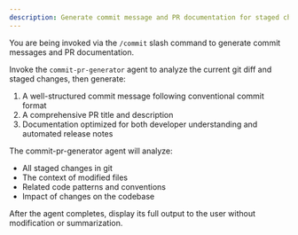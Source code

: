 ```yaml
---
description: Generate commit message and PR documentation for staged changes
---
```


You are being invoked via the `/commit` slash command to generate commit messages and PR documentation.

Invoke the `commit-pr-generator` agent to analyze the current git diff and staged changes, then generate:
1. A well-structured commit message following conventional commit format
2. A comprehensive PR title and description
3. Documentation optimized for both developer understanding and automated release notes

The commit-pr-generator agent will analyze:
- All staged changes in git
- The context of modified files
- Related code patterns and conventions
- Impact of changes on the codebase

After the agent completes, display its full output to the user without modification or summarization.
